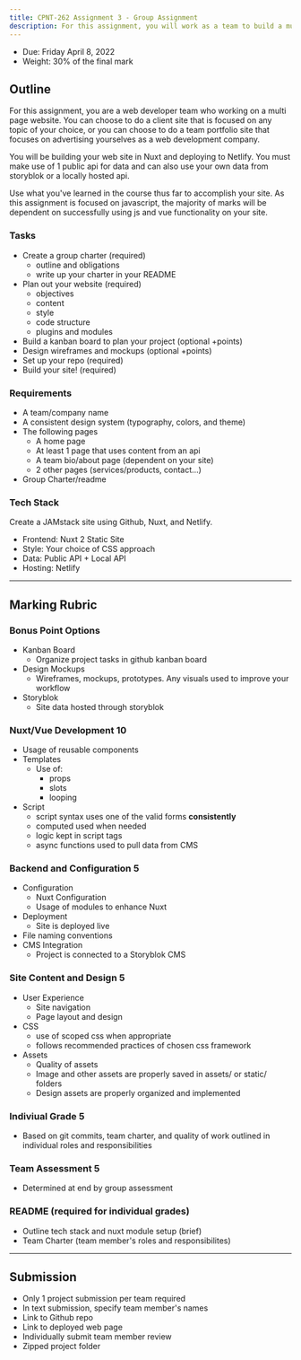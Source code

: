 ```yaml
---
title: CPNT-262 Assignment 3 - Group Assignment
description: For this assignment, you will work as a team to build a multipage website.
---
```


- Due: Friday April 8, 2022
- Weight: 30% of the final mark

## Outline

For this assignment, you are a web developer team who working on a multi page website. You can choose to do a client site that is focused on any topic of your choice, or you can choose to do a team portfolio site that focuses on advertising yourselves as a web development company.

You will be building your web site in Nuxt and deploying to Netlify. You must make use of 1 public api for data and can also use your own data from storyblok or a locally hosted api.

Use what you've learned in the course thus far to accomplish your site. As this assignment is focused on javascript, the majority of marks will be dependent on successfully using js and vue functionality on your site.

### Tasks

- Create a group charter (required)
  - outline and obligations
  - write up your charter in your README
- Plan out your website (required)
  - objectives
  - content
  - style
  - code structure
  - plugins and modules
- Build a kanban board to plan your project (optional +points)
- Design wireframes and mockups (optional +points)
- Set up your repo (required)
- Build your site! (required)

### Requirements

- A team/company name
- A consistent design system (typography, colors, and theme)
- The following pages
  - A home page
  - At least 1 page that uses content from an api
  - A team bio/about page (dependent on your site)
  - 2 other pages (services/products, contact...)
- Group Charter/readme

### Tech Stack

Create a JAMstack site using Github, Nuxt, and Netlify.

- Frontend: Nuxt 2 Static Site
- Style: Your choice of CSS approach
- Data: Public API + Local API
- Hosting: Netlify

---

## Marking Rubric

### Bonus Point Options

- Kanban Board
  - Organize project tasks in github kanban board
- Design Mockups
  - Wireframes, mockups, prototypes. Any visuals used to improve your workflow
- Storyblok
  - Site data hosted through storyblok

### Nuxt/Vue Development 10

- Usage of reusable components
- Templates
  - Use of:
    - props
    - slots
    - looping
- Script
  - script syntax uses one of the valid forms **consistently**
  - computed used when needed
  - logic kept in script tags
  - async functions used to pull data from CMS

### Backend and Configuration 5

- Configuration
  - Nuxt Configuration
  - Usage of modules to enhance Nuxt
- Deployment
  - Site is deployed live
- File naming conventions
- CMS Integration
  - Project is connected to a Storyblok CMS

### Site Content and Design 5

- User Experience
  - Site navigation
  - Page layout and design
- CSS
  - use of scoped css when appropriate
  - follows recommended practices of chosen css framework
- Assets
  - Quality of assets
  - Image and other assets are properly saved in assets/ or static/ folders
  - Design assets are properly organized and implemented

### Indiviual Grade 5

- Based on git commits, team charter, and quality of work outlined in individual roles and responsibilities

### Team Assessment 5

- Determined at end by group assessment

### README (required for individual grades)

- Outline tech stack and nuxt module setup (brief)
- Team Charter (team member's roles and responsibilites)

---

## Submission

- Only 1 project submission per team required
- In text submission, specify team member's names
- Link to Github repo
- Link to deployed web page
- Individually submit team member review
- Zipped project folder
